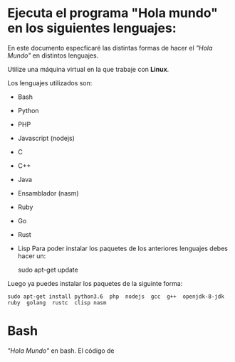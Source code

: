 # Ejecuta el programa "Hola mundo" en los siguientes lenguajes:
En este documento especficaré las distintas formas de hacer el *"Hola Mundo"* en distintos lenguajes.

Utilize una máquina virtual en la que trabaje con **Linux**.

Los lenguajes utilizados son:
- Bash
- Python
- PHP
- Javascript (nodejs)
- C
- C++
- Java
- Ensamblador (nasm)
- Ruby
- Go
- Rust
- Lisp
Para poder instalar los paquetes de los anteriores lenguajes debes hacer un:

    sudo apt-get update

Luego ya puedes instalar los paquetes de la siguinte forma:
 
    sudo apt-get install python3.6  php  nodejs  gcc  g++  openjdk-8-jdk  ruby  golang  rustc  clisp nasm
 
  
# Bash
*"Hola Mundo"* en bash.
El código de 
